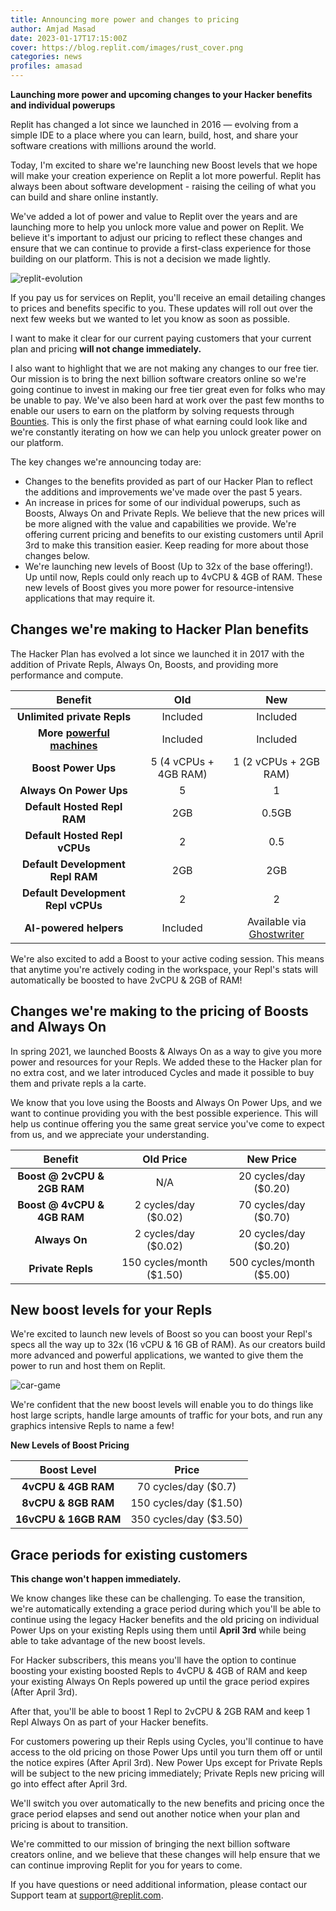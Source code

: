 ```yaml
---
title: Announcing more power and changes to pricing
author: Amjad Masad
date: 2023-01-17T17:15:00Z
cover: https://blog.replit.com/images/rust_cover.png
categories: news
profiles: amasad
---
```


**Launching more power and upcoming changes to your Hacker benefits and individual powerups**

Replit has changed a lot since we launched in 2016 — evolving from a simple IDE to a place where you can learn, build, host, and share your software creations with millions around the world.

Today, I'm excited to share we're launching new Boost levels that we hope will make your creation experience on Replit a lot more powerful. Replit has always been about software development - raising the ceiling of what you can build and share online instantly.

We've added a lot of power and value to Replit over the years and are launching more to help you unlock more value and power on Replit. We believe it's important to adjust our pricing to reflect these changes and ensure that we can continue to provide a first-class experience for those building on our platform. This is not a decision we made lightly.

![replit-evolution](https://blog.replit.com/images/replit-evolution.png)

If you pay us for services on Replit, you'll receive an email detailing changes to prices and benefits specific to you. These updates will roll out over the next few weeks but we wanted to let you know as soon as possible.

I want to make it clear for our current paying customers that your current plan and pricing **will not change immediately.**

I also want to highlight that we are not making any changes to our free tier. Our mission is to bring the next billion software creators online so we're going continue to invest in making our free tier great even for folks who may be unable to pay. We've also been hard at work over the past few months to enable our users to earn on the platform by solving requests through [Bounties](https://blog.replit.com/bounties). This is only the first phase of what earning could look like and we're constantly iterating on how we can help you unlock greater power on our platform.

The key changes we're announcing today are:

- Changes to the benefits provided as part of our Hacker Plan to reflect the additions and improvements we've made over the past 5 years.
- An increase in prices for some of our individual powerups, such as Boosts, Always On and Private Repls. We believe that the new prices will be more aligned with the value and capabilities we provide. We're offering current pricing and benefits to our existing customers until April 3rd to make this transition easier. Keep reading for more about those changes below.
- We're launching new levels of Boost (Up to 32x of the base offering!). Up until now, Repls could only reach up to 4vCPU & 4GB of RAM. These new levels of Boost gives you more power for resource-intensive applications that may require it.


## Changes we're making to Hacker Plan benefits
The Hacker Plan has evolved a lot since we launched it in 2017 with the addition of Private Repls, Always On, Boosts, and providing more performance and compute.

| Benefit                     | **Old**               | **New**                                                          |
|:-----------------------------:|:-----------------------:|:------------------------------------------------------------------:|
| **Unlimited private Repls** | Included              | Included                      |
| **More [powerful machines](https://blog.replit.com/welcome-to-the-wonderful-world-of-clusters)**  | Included              | Included                      |
| **Boost Power Ups**         | 5 (4 vCPUs + 4GB RAM) | 1 (2 vCPUs + 2GB RAM)         |
| **Always On Power Ups**     | 5                     | 1                             |
| **Default Hosted Repl RAM**        | 2GB                   | 0.5GB                         |
| **Default Hosted Repl vCPUs**      | 2                     | 0.5
| **Default Development Repl RAM**        | 2GB                   | 2GB                         |
| **Default Development Repl vCPUs**      | 2                     | 2
| **AI-powered helpers**      | Included              | Available via [Ghostwriter](https://replit.com/site/ghostwriter) |

We're also excited to add a Boost to your active coding session. This means that anytime you're actively coding in the workspace, your Repl's stats will automatically be boosted to have 2vCPU & 2GB of RAM!

## Changes we're making to the pricing of Boosts and Always On

In spring 2021, we launched Boosts & Always On as a way to give you more power and resources for your Repls. We added these to the Hacker plan for no extra cost, and we later introduced Cycles and made it possible to buy them and private repls a la carte.

We know that you love using the Boosts and Always On Power Ups, and we want to continue providing you with the best possible experience. This will help us continue offering you the same great service you've come to expect from us, and we appreciate your understanding.

| Benefit                     | **Old Price**               | **New Price**                                                          |
|:-----------------------------:|:-----------------------:|:------------------------------------------------------------------:|
| **Boost @ 2vCPU & 2GB RAM**         | N/A | 20 cycles/day ($0.20)         |
| **Boost @ 4vCPU & 4GB RAM**         | 2 cycles/day ($0.02) | 70 cycles/day ($0.70)         |
| **Always On**     | 2 cycles/day ($0.02) | 20 cycles/day ($0.20)         |
| **Private Repls**     | 150 cycles/month ($1.50) | 500 cycles/month ($5.00)         |

## New boost levels for your Repls

We're excited to launch new levels of Boost so you can boost your Repl's specs all the way up to 32x (16 vCPU & 16 GB of RAM). As our creators build more advanced and powerful applications, we wanted to give them the power to run and host them on Replit.

![car-game](https://replit.com/public/images/powerup-examples/boost-cloud-game-comparison.gif)

We're confident that the new boost levels will enable you to do things like host large scripts, handle large amounts of traffic for your bots, and run any graphics intensive Repls to name a few!

**New Levels of Boost Pricing**

| Boost Level                     | **Price**               |
|:-----------------------------:|:-----------------------:|
| **4vCPU & 4GB RAM**         |70 cycles/day ($0.7)         |
| **8vCPU & 8GB RAM**     | 150 cycles/day ($1.50) |
| **16vCPU & 16GB RAM** | 350 cycles/day ($3.50)


## Grace periods for existing customers
**This change won't happen immediately.**

We know changes like these can be challenging. To ease the transition, we're automatically extending a grace period during which you'll be able to continue using the legacy Hacker benefits and the old pricing on individual Power Ups on your existing Repls using them until **April 3rd** while being able to take advantage of the new boost levels.

For Hacker subscribers, this means you'll have the option to continue boosting your existing boosted Repls to 4vCPU & 4GB of RAM and keep your existing Always On Repls powered up until the grace period expires (After April 3rd).

After that, you'll be able to boost 1 Repl to 2vCPU & 2GB RAM and keep 1 Repl Always On as part of your Hacker benefits.

For customers powering up their Repls using Cycles, you'll continue to have access to the old pricing on those Power Ups until you turn them off or until the notice expires (After April 3rd). New Power Ups except for Private Repls will be subject to the new pricing immediately; Private Repls new pricing will go into effect after April 3rd.

We'll switch you over automatically to the new benefits and pricing once the grace period elapses and send out another notice when your plan and pricing is about to transition.

We're committed to our mission of bringing the next billion software creators online, and we believe that these changes will help ensure that we can continue improving Replit for you for years to come.

If you have questions or need additional information, please contact our Support team at support@replit.com.